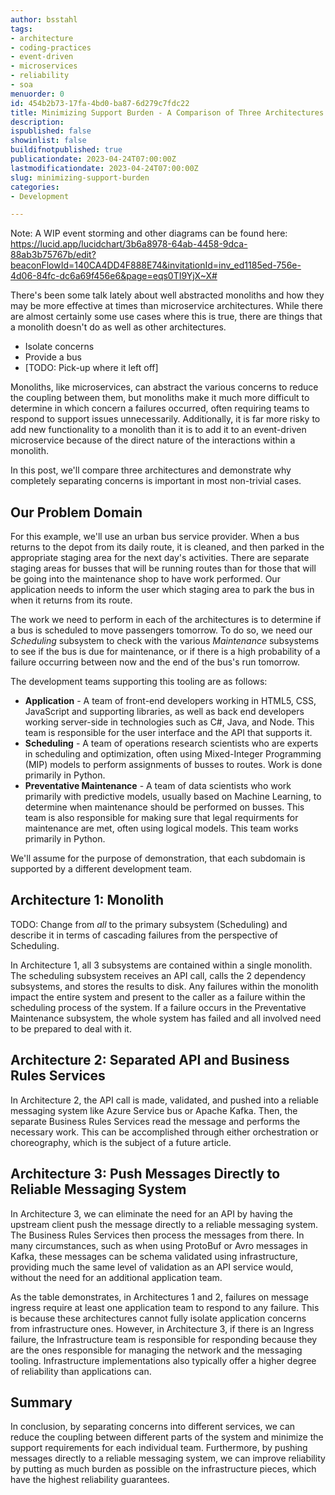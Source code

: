 ```yaml
---
author: bsstahl
tags:
- architecture
- coding-practices
- event-driven
- microservices
- reliability
- soa
menuorder: 0
id: 454b2b73-17fa-4bd0-ba87-6d279c7fdc22
title: Minimizing Support Burden - A Comparison of Three Architectures
description: 
ispublished: false
showinlist: false
buildifnotpublished: true
publicationdate: 2023-04-24T07:00:00Z
lastmodificationdate: 2023-04-24T07:00:00Z
slug: minimizing-support-burden
categories:
- Development

---
```


Note: A WIP event storming and other diagrams can be found here: https://lucid.app/lucidchart/3b6a8978-64ab-4458-9dca-88ab3b75767b/edit?beaconFlowId=140CA4DD4F888E74&invitationId=inv_ed1185ed-756e-4d06-84fc-dc6a69f456e6&page=eqs0TI9YjX~X#


There's been some talk lately about well abstracted monoliths and how they may be more effective at times than microservice architectures. While there are almost certainly some use cases where this is true, there are things that a monolith doesn't do as well as other architectures.

* Isolate concerns
* Provide a bus
* [TODO: Pick-up where it left off]

Monoliths, like microservices, can abstract the various concerns to reduce the coupling between them, but monoliths make it much more difficult to determine in which concern a failures occurred, often requiring teams to respond to support issues unnecessarily. Additionally, it is far more risky to add new functionality to a monolith than it is to add it to an event-driven microservice because of the direct nature of the interactions within a monolith.

In this post, we'll compare three architectures and demonstrate why completely separating concerns is important in most non-trivial cases.

## Our Problem Domain

For this example, we'll use an urban bus service provider. When a bus returns to the depot from its daily route, it is cleaned, and then parked in the appropriate staging area for the next day's activities. There are separate staging areas for busses that will be running routes than for those that will be going into the maintenance shop to have work performed. Our application needs to inform the user which staging area to park the bus in when it returns from its route.

The work we need to perform in each of the architectures is to determine if a bus is scheduled to move passengers tomorrow. To do so, we need our *Scheduling* subsystem to check with the various *Maintenance* subsystems to see if the bus is due for maintenance, or if there is a high probability of a failure occurring between now and the end of the bus's run tomorrow.

The development teams supporting this tooling are as follows:

* **Application** - A team of front-end developers working in HTML5, CSS, JavaScript and supporting libraries, as well as back end developers working server-side in technologies such as C#, Java, and Node. This team is responsible for the user interface and the API that supports it.
* **Scheduling** - A team of operations research scientists who are experts in scheduling and optimization, often using Mixed-Integer Programming (MIP) models to perform assignments of busses to routes. Work is done primarily in Python.
* **Preventative Maintenance** - A team of data scientists who work primarily with predictive models, usually based on Machine Learning, to determine when maintenance should be performed on busses. This team is also responsible for making sure that legal requirments for maintenance are met, often using logical models. This team works primarily in Python.


We'll assume for the purpose of demonstration, that each subdomain is supported by a different development team.

## Architecture 1: Monolith

TODO: Change from *all* to the primary subsystem (Scheduling) and describe it in terms of cascading failures from the perspective of Scheduling.

In Architecture 1, all 3 subsystems are contained within a single monolith. The scheduling subsystem receives an API call, calls the 2 dependency subsystems, and stores the results to disk. Any failures within the monolith impact the entire system and present to the caller as a failure within the scheduling process of the system. If a failure occurs in the Preventative Maintenance subsystem, the whole system has failed and all involved need to be prepared to deal with it.

## Architecture 2: Separated API and Business Rules Services

In Architecture 2, the API call is made, validated, and pushed into a reliable messaging system like Azure Service bus or Apache Kafka. Then, the separate Business Rules Services read the message and performs the necessary work. This can be accomplished through either orchestration or choreography, which is the subject of a future article.

## Architecture 3: Push Messages Directly to Reliable Messaging System

In Architecture 3, we can eliminate the need for an API by having the upstream client push the message directly to a reliable messaging system. The Business Rules Services then process the messages from there. In many circumstances, such as when using ProtoBuf or Avro messages in Kafka, these messages can be schema validated using infrastructure, providing much the same level of validation as an API service would, without the need for an additional application team.

As the table demonstrates, in Architectures 1 and 2, failures on message ingress require at least one application team to respond to any failure. This is because these architectures cannot fully isolate application concerns from infrastructure ones. However, in Architecture 3, if there is an Ingress failure, the Infrastructure team is responsible for responding because they are the ones responsible for managing the network and the messaging tooling. Infrastructure implementations also typically offer a higher degree of reliability than applications can.

## Summary

In conclusion, by separating concerns into different services, we can reduce the coupling between different parts of the system and minimize the support requirements for each individual team. Furthermore, by pushing messages directly to a reliable messaging system, we can improve reliability by putting as much burden as possible on the infrastructure pieces, which have the highest reliability guarantees.
